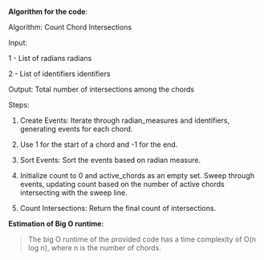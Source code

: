 **Algorithm for the code**:

Algorithm: Count Chord Intersections

Input:

1 - List of radians radians

2 - List of identifiers identifiers

Output:
Total number of intersections among the chords


Steps:

1) Create Events: Iterate through radian_measures and identifiers, generating events for each chord.

2) Use 1 for the start of a chord and -1 for the end.

3) Sort Events: Sort the events based on radian measure.

4) Initialize count to 0 and active_chords as an empty set. Sweep through events, updating count based on the number of active chords intersecting with the sweep line.

5) Count Intersections: Return the final count of intersections.


**Estimation of Big O runtime**: 
> The big O runtime of the provided code has a time complexity of O(n log n), where n is the number of chords.


